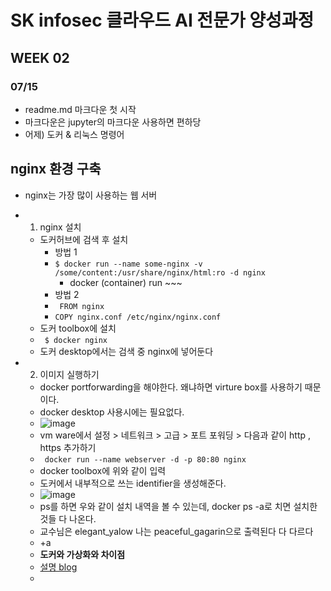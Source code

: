 # SK infosec 클라우드 AI 전문가 양성과정

## WEEK 02
### 07/15
* readme.md 마크다운 첫 시작
* 마크다운은 jupyter의 마크다운 사용하면 편하당
* 어제) 도커 & 리눅스 명령어


## nginx 환경 구축
* nginx는 가장 많이 사용하는 웹 서버
* 1. nginx 설치
    *  도커허브에 검색 후 설치
        * 방법 1
        * ``` $ docker run --name some-nginx -v /some/content:/usr/share/nginx/html:ro -d nginx ```
            * docker (container) run ~~~
        * 방법 2
        * ``` FROM nginx```
        * ```COPY nginx.conf /etc/nginx/nginx.conf```
    * 도커 toolbox에 설치 
    * ``` $ docker nginx```
    * 도커 desktop에서는 검색 중 nginx에 넣어둔다

* 2. 이미지 실행하기
    * docker portforwarding을 해야한다. 왜냐하면 virture box를 사용하기 때문이다.
    * docker desktop 사용시에는 필요없다.
    * ![image](/uploads/9916194750dae2886a3836a5e223d81c/image.png)
    * vm ware에서 설정 > 네트워크 > 고급 > 포트 포워딩 > 다음과 같이 http , https 추가하기
    * ``` docker run --name webserver -d -p 80:80 nginx```
    * docker toolbox에 위와 같이 입력
    * 도커에서 내부적으로 쓰는 identifier을 생성해준다.
    * ![image](/uploads/da03feab75de8834487e047b84bb4ba0/image.png)
    - ps를 하면 우와 같이 설치 내역을 볼 수 있는데, docker ps -a로 치면 설치한 것들 다 나온다.
    - 교수님은 elegant_yalow 나는 peaceful_gagarin으로 출력된다 다 다르다

    * +a
    * __도커와 가상화와 차이점__
    - [설명 blog](https://medium.com/@darkrasid/docker%EC%99%80-vm-d95d60e56fdd)
    - 











                                                                